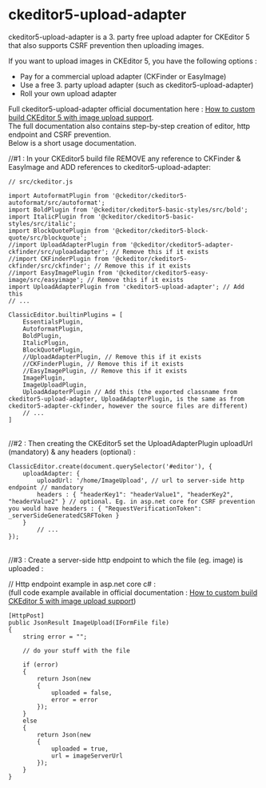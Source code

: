 # ckeditor5-upload-adapter

ckeditor5-upload-adapter is a 3. party free upload adapter for CKEditor 5 that also supports CSRF prevention then uploading images.

If you want to upload images in CKEditor 5, you have the following options : 
* Pay for a commercial upload adapter (CKFinder or EasyImage)
* Use a free 3. party upload adapter (such as ckeditor5-upload-adapter)
* Roll your own upload adapter


Full ckeditor5-upload-adapter official documentation here : [How to custom build CKEditor 5 with image upload support](https://topiqs.online/1120).
<br />The full documentation also contains step-by-step creation of editor, http endpoint and CSRF prevention.
<br />Below is a short usage documentation. 

//#1 : In your CKEditor5 build file REMOVE any reference to CKFinder & EasyImage and ADD references to ckeditor5-upload-adapter:

```javaqscript
// src/ckeditor.js

import AutoformatPlugin from '@ckeditor/ckeditor5-autoformat/src/autoformat';
import BoldPlugin from '@ckeditor/ckeditor5-basic-styles/src/bold';
import ItalicPlugin from '@ckeditor/ckeditor5-basic-styles/src/italic';
import BlockQuotePlugin from '@ckeditor/ckeditor5-block-quote/src/blockquote';
//import UploadAdapterPlugin from '@ckeditor/ckeditor5-adapter-ckfinder/src/uploadadapter'; // Remove this if it exists
//import CKFinderPlugin from '@ckeditor/ckeditor5-ckfinder/src/ckfinder'; // Remove this if it exists
//import EasyImagePlugin from '@ckeditor/ckeditor5-easy-image/src/easyimage'; // Remove this if it exists
import UploadAdapterPlugin from 'ckeditor5-upload-adapter'; // Add this
// ...

ClassicEditor.builtinPlugins = [
    EssentialsPlugin,
    AutoformatPlugin,
    BoldPlugin,
    ItalicPlugin,
    BlockQuotePlugin,
    //UploadAdapterPlugin, // Remove this if it exists
    //CKFinderPlugin, // Remove this if it exists
    //EasyImagePlugin, // Remove this if it exists
    ImagePlugin,
    ImageUploadPlugin,
    UploadAdapterPlugin // Add this (the exported classname from ckeditor5-upload-adapter, UploadAdapterPlugin, is the same as from ckeditor5-adapter-ckfinder, however the source files are different)
    // ...
]
```

<br />//#2 : Then creating the CKEditor5 set the UploadAdapterPlugin uploadUrl (mandatory) & any headers (optional) :

```javaqscript
ClassicEditor.create(document.querySelector('#editor'), {
    uploadAdapter: {
        uploadUrl: '/home/ImageUpload', // url to server-side http endpoint // mandatory
        headers : { "headerKey1": "headerValue1", "headerKey2", "headerValue2" } // optional. Eg. in asp.net core for CSRF prevention you would have headers : { "RequestVerificationToken": _serverSideGeneratedCSRFToken }
    }
        // ...
});
```

<br />//#3 : Create a server-side http endpoint to which the file (eg. image) is uploaded :

// Http endpoint example in asp.net core c# :
<br />(full code example available in official documentation : [How to custom build CKEditor 5 with image upload support](https://topiqs.online/1120))
```javaqscript
[HttpPost]
public JsonResult ImageUpload(IFormFile file)
{
	string error = "";

	// do your stuff with the file

	if (error)
	{
		return Json(new
		{
			uploaded = false,
			error = error
		});
	}
	else
	{
		return Json(new
		{
			uploaded = true,
			url = imageServerUrl
		});
	}
}
```
